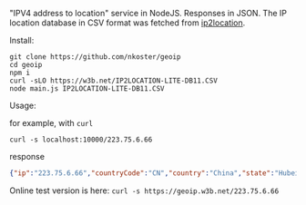 "IPV4 address to location" service in NodeJS.
Responses in JSON.
The IP location database in CSV format was fetched from [ip2location](http://lite.ip2location.com).

Install:

```
git clone https://github.com/nkoster/geoip
cd geoip
npm i
curl -sLO https://w3b.net/IP2LOCATION-LITE-DB11.CSV
node main.js IP2LOCATION-LITE-DB11.CSV
```

Usage:

for example, with `curl`
```
curl -s localhost:10000/223.75.6.66
```
response
```json
{"ip":"223.75.6.66","countryCode":"CN","country":"China","state":"Hubei","city":"Wuhan","latitude":"30.583330","longitude":"114.266670"}
```

Online test version is here: ```curl -s https://geoip.w3b.net/223.75.6.66```
